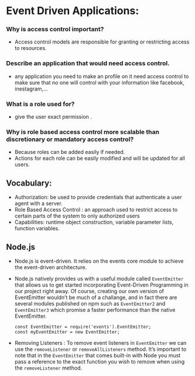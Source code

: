 # Event Driven Applications: 

### Why is access control important?
- Access control models are responsible for granting or restricting access to resources.  

### Describe an application that would need access control. 
- any application you need to make an profile on it  need access control to make sure that no one will control with your information like facebook, inestagram,...

### What is a role used for?
- give the user exact permission . 

### Why is role based access control more scalable than discretionary or mandatory access control? 
- Because roles can be added easily if needed.
- Actions for each role can be easily modified and will be updated for all users. 


## Vocabulary: 

- Authorization:  be used to provide credentials that authenticate a user agent with a server.
- Role Based Access Control : an approach used to restrict access to certain parts of the system to only authorized users 
- Capabilities: runtime object construction, variable parameter lists, function variables. 


## Node.js 

- Node.js is event-driven. It relies on the events core module to achieve the event-driven architecture. 

- Node.js natively provides us with a useful module called `EventEmitter` that allows us to get started incorporating Event-Driven Programming in our project right away. Of course, creating our own version of EventEmitter wouldn’t be much of a challange, and in fact there are several modules published on npm such as `EventEmitter2` and `EventEmitter3` which promise a faster performance than the native EventEmitter.
    ```
  const EventEmitter = require('events').EventEmitter;
  const myEventEmitter = new EventEmitter;
    ```
- Removing Listeners : To remove event listeners in `EventEmitter` we can use the `removeListener` or `removeAllListeners` method. It’s important to note that in the `EventEmitter` that comes built-in with Node you must pass a reference to the exact function you wish to remove when using the `removeListener` method.

